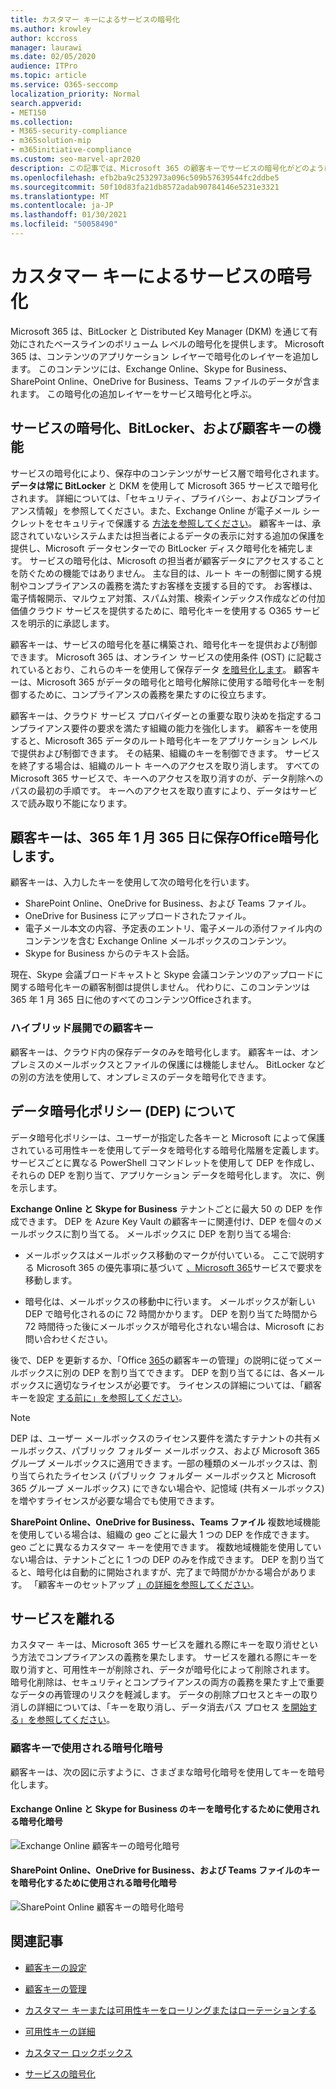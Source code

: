 ```yaml
---
title: カスタマー キーによるサービスの暗号化
ms.author: krowley
author: kccross
manager: laurawi
ms.date: 02/05/2020
audience: ITPro
ms.topic: article
ms.service: O365-seccomp
localization_priority: Normal
search.appverid:
- MET150
ms.collection:
- M365-security-compliance
- m365solution-mip
- m365initiative-compliance
ms.custom: seo-marvel-apr2020
description: この記事では、Microsoft 365 の顧客キーでサービスの暗号化がどのように機能するのかについて説明します。
ms.openlocfilehash: efb2ba9c2532973a096c509b57639544fc2ddbe5
ms.sourcegitcommit: 50f10d83fa21db8572adab90784146e5231e3321
ms.translationtype: MT
ms.contentlocale: ja-JP
ms.lasthandoff: 01/30/2021
ms.locfileid: "50058490"
---
```

# <a name="service-encryption-with-customer-key"></a>カスタマー キーによるサービスの暗号化

Microsoft 365 は、BitLocker と Distributed Key Manager (DKM) を通じて有効にされたベースラインのボリューム レベルの暗号化を提供します。 Microsoft 365 は、コンテンツのアプリケーション レイヤーで暗号化のレイヤーを追加します。 このコンテンツには、Exchange Online、Skype for Business、SharePoint Online、OneDrive for Business、Teams ファイルのデータが含まれます。 この暗号化の追加レイヤーをサービス暗号化と呼ぶ。

## <a name="how-service-encryption-bitlocker-and-customer-key-work-together"></a>サービスの暗号化、BitLocker、および顧客キーの機能

サービスの暗号化により、保存中のコンテンツがサービス層で暗号化されます。 **データは常に BitLocker** と DKM を使用して Microsoft 365 サービスで暗号化されます。 詳細については、「セキュリティ、プライバシー、およびコンプライアンス情報」を参照してください。また、Exchange Online が電子メール シークレットをセキュリティで保護する [方法を参照してください](exchange-online-secures-email-secrets.md)。 顧客キーは、承認されていないシステムまたは担当者によるデータの表示に対する追加の保護を提供し、Microsoft データセンターでの BitLocker ディスク暗号化を補完します。 サービスの暗号化は、Microsoft の担当者が顧客データにアクセスすることを防ぐための機能ではありません。 主な目的は、ルート キーの制御に関する規制やコンプライアンスの義務を満たすお客様を支援する目的です。 お客様は、電子情報開示、マルウェア対策、スパム対策、検索インデックス作成などの付加価値クラウド サービスを提供するために、暗号化キーを使用する O365 サービスを明示的に承認します。

顧客キーは、サービスの暗号化を基に構築され、暗号化キーを提供および制御できます。 Microsoft 365 は、オンライン サービスの使用条件 (OST) に記載されているとおり、これらのキーを使用して保存データ [を暗号化します](https://www.microsoft.com/licensing/product-licensing/products.aspx)。 顧客キーは、Microsoft 365 がデータの暗号化と暗号化解除に使用する暗号化キーを制御するために、コンプライアンスの義務を果たすのに役立ちます。
  
顧客キーは、クラウド サービス プロバイダーとの重要な取り決めを指定するコンプライアンス要件の要求を満たす組織の能力を強化します。 顧客キーを使用すると、Microsoft 365 データのルート暗号化キーをアプリケーション レベルで提供および制御できます。 その結果、組織のキーを制御できます。 サービスを終了する場合は、組織のルート キーへのアクセスを取り消します。 すべての Microsoft 365 サービスで、キーへのアクセスを取り消すのが、データ削除へのパスの最初の手順です。 キーへのアクセスを取り直すにより、データはサービスで読み取り不能になります。

## <a name="customer-key-encrypts-data-at-rest-in-office-365"></a>顧客キーは、365 年 1 月 365 日に保存Office暗号化します。

顧客キーは、入力したキーを使用して次の暗号化を行います。

- SharePoint Online、OneDrive for Business、および Teams ファイル。
- OneDrive for Business にアップロードされたファイル。
- 電子メール本文の内容、予定表のエントリ、電子メールの添付ファイル内のコンテンツを含む Exchange Online メールボックスのコンテンツ。
- Skype for Business からのテキスト会話。

現在、Skype 会議ブロードキャストと Skype 会議コンテンツのアップロードに関する暗号化キーの顧客制御は提供しません。 代わりに、このコンテンツは 365 年 1 月 365 日に他のすべてのコンテンツOfficeされます。

### <a name="customer-key-with-hybrid-deployments"></a>ハイブリッド展開での顧客キー

顧客キーは、クラウド内の保存データのみを暗号化します。 顧客キーは、オンプレミスのメールボックスとファイルの保護には機能しません。 BitLocker などの別の方法を使用して、オンプレミスのデータを暗号化できます。

## <a name="about-the-data-encryption-policy-dep"></a>データ暗号化ポリシー (DEP) について

データ暗号化ポリシーは、ユーザーが指定した各キーと Microsoft によって保護されている可用性キーを使用してデータを暗号化する暗号化階層を定義します。 サービスごとに異なる PowerShell コマンドレットを使用して DEP を作成し、それらの DEP を割り当て、アプリケーション データを暗号化します。 次に、例を示します。

**Exchange Online と Skype for Business** テナントごとに最大 50 の DEP を作成できます。 DEP を Azure Key Vault の顧客キーに関連付け、DEP を個々のメールボックスに割り当てる。 メールボックスに DEP を割り当てる場合:

- メールボックスはメールボックス移動のマークが付いている。 ここで説明する Microsoft 365 の優先事項に基づいて [、Microsoft 365](https://docs.microsoft.com/exchange/mailbox-migration/office-365-migration-best-practices#move-requests-in-the-office-365-service)サービスで要求を移動します。

- 暗号化は、メールボックスの移動中に行います。 メールボックスが新しい DEP で暗号化されるのに 72 時間かかります。 DEP を割り当てた時間から 72 時間待った後にメールボックスが暗号化されない場合は、Microsoft にお問い合わせください。

後で、DEP を更新するか、「Office [365](customer-key-manage.md)の顧客キーの管理」の説明に従ってメールボックスに別の DEP を割り当てできます。 DEP を割り当てるには、各メールボックスに適切なライセンスが必要です。 ライセンスの詳細については、「顧客キーを設定 [する前に」を参照してください](customer-key-set-up.md#before-you-set-up-customer-key)。

> [!NOTE]
> DEP は、ユーザー メールボックスのライセンス要件を満たすテナントの共有メールボックス、パブリック フォルダー メールボックス、および Microsoft 365 グループ メールボックスに適用できます。一部の種類のメールボックスは、割り当てられたライセンス (パブリック フォルダー メールボックスと Microsoft 365 グループ メールボックス) にできない場合や、記憶域 (共有メールボックス) を増やすライセンスが必要な場合でも使用できます。

**SharePoint Online、OneDrive for Business、Teams ファイル** 複数地域機能を使用している場合は、組織の geo ごとに最大 1 つの DEP を作成できます。 geo ごとに異なるカスタマー キーを使用できます。 複数地域機能を使用していない場合は、テナントごとに 1 つの DEP のみを作成できます。 DEP を割り当てると、暗号化は自動的に開始されますが、完了まで時間がかかる場合があります。 「顧客キーのセットアップ [」の詳細を参照してください](customer-key-set-up.md)。

## <a name="leaving-the-service"></a>サービスを離れる

カスタマー キーは、Microsoft 365 サービスを離れる際にキーを取り消せという方法でコンプライアンスの義務を果たします。 サービスを離れる際にキーを取り消すと、可用性キーが削除され、データが暗号化によって削除されます。 暗号化削除は、セキュリティとコンプライアンスの両方の義務を果たす上で重要なデータの再管理のリスクを軽減します。 データの削除プロセスとキーの取り消しの詳細については、「キーを取り消し、データ消去パス プロセス [を開始する」を参照してください](customer-key-manage.md#revoke-your-keys-and-start-the-data-purge-path-process)。

### <a name="encryption-ciphers-used-by-customer-key"></a>顧客キーで使用される暗号化暗号

顧客キーは、次の図に示すように、さまざまな暗号化暗号を使用してキーを暗号化します。

#### <a name="encryption-ciphers-used-to-encrypt-keys-for-exchange-online-and-skype-for-business"></a>Exchange Online と Skype for Business のキーを暗号化するために使用される暗号化暗号

![Exchange Online 顧客キーの暗号化暗号](../media/customerkeyencryptionhierarchiesexchangeskype.png)

#### <a name="encryption-ciphers-used-to-encrypt-keys-for-sharepoint-online-onedrive-for-business-and-teams-files"></a>SharePoint Online、OneDrive for Business、および Teams ファイルのキーを暗号化するために使用される暗号化暗号

![SharePoint Online 顧客キーの暗号化暗号](../media/customerkeyencryptionhierarchiessharepointonedriveteamsfiles.png)

## <a name="related-articles"></a>関連記事

- [顧客キーの設定](customer-key-set-up.md)

- [顧客キーの管理](customer-key-manage.md)

- [カスタマー キーまたは可用性キーをローリングまたはローテーションする](customer-key-availability-key-roll.md)

- [可用性キーの詳細](customer-key-availability-key-understand.md)

- [カスタマー ロックボックス](customer-lockbox-requests.md)

- [サービスの暗号化](office-365-service-encryption.md)
